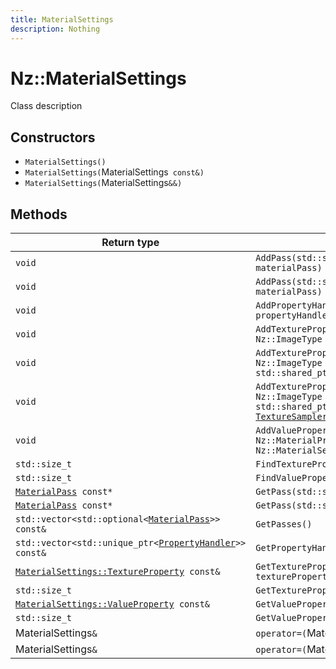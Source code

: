 ```yaml
---
title: MaterialSettings
description: Nothing
---
```


# Nz::MaterialSettings

Class description

## Constructors

- `MaterialSettings()`
- `MaterialSettings(`MaterialSettings` const&)`
- `MaterialSettings(`MaterialSettings`&&)`

## Methods

| Return type | Signature |
| ----------- | --------- |
| `void` | `AddPass(std::string_view passName, `[`MaterialPass`](documentation/generated/Graphics/MaterialPass.md)` materialPass)` |
| `void` | `AddPass(std::size_t passIndex, `[`MaterialPass`](documentation/generated/Graphics/MaterialPass.md)` materialPass)` |
| `void` | `AddPropertyHandler(std::unique_ptr<`[`PropertyHandler`](documentation/generated/Graphics/PropertyHandler.md)`> propertyHandler)` |
| `void` | `AddTextureProperty(std::string propertyName, Nz::ImageType propertyType)` |
| `void` | `AddTextureProperty(std::string propertyName, Nz::ImageType propertyType, std::shared_ptr<`[`Texture`](documentation/generated/Renderer/Texture.md)`> defaultTexture)` |
| `void` | `AddTextureProperty(std::string propertyName, Nz::ImageType propertyType, std::shared_ptr<`[`Texture`](documentation/generated/Renderer/Texture.md)`> defaultTexture, `[`TextureSamplerInfo`](documentation/generated/Renderer/TextureSamplerInfo.md)` const& defaultSamplerInfo)` |
| `void` | `AddValueProperty(std::string propertyName, Nz::MaterialPropertyType propertyType, Nz::MaterialSettings::Value defaultValue)` |
| `std::size_t` | `FindTextureProperty(std::string_view propertyName)` |
| `std::size_t` | `FindValueProperty(std::string_view propertyName)` |
| [`MaterialPass`](documentation/generated/Graphics/MaterialPass.md)` const*` | `GetPass(std::string_view passName)` |
| [`MaterialPass`](documentation/generated/Graphics/MaterialPass.md)` const*` | `GetPass(std::size_t passIndex)` |
| `std::vector<std::optional<`[`MaterialPass`](documentation/generated/Graphics/MaterialPass.md)`>> const&` | `GetPasses()` |
| `std::vector<std::unique_ptr<`[`PropertyHandler`](documentation/generated/Graphics/PropertyHandler.md)`>> const&` | `GetPropertyHandlers()` |
| [`MaterialSettings::TextureProperty`](documentation/generated/Graphics/MaterialSettings.TextureProperty.md)` const&` | `GetTextureProperty(std::size_t texturePropertyIndex)` |
| `std::size_t` | `GetTexturePropertyCount()` |
| [`MaterialSettings::ValueProperty`](documentation/generated/Graphics/MaterialSettings.ValueProperty.md)` const&` | `GetValueProperty(std::size_t valuePropertyIndex)` |
| `std::size_t` | `GetValuePropertyCount()` |
| MaterialSettings`&` | `operator=(`MaterialSettings` const&)` |
| MaterialSettings`&` | `operator=(`MaterialSettings`&&)` |
